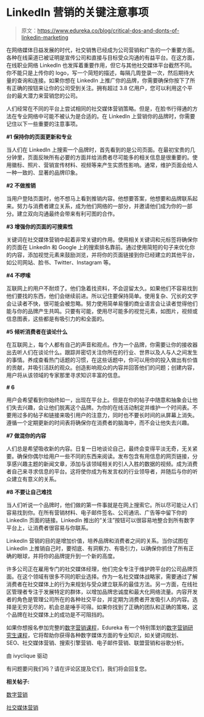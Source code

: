 # LinkedIn 营销的关键注意事项

> 原文：<https://www.edureka.co/blog/critical-dos-and-donts-of-linkedin-marketing>

在网络媒体日益发展的时代，社交销售已经成为公司营销和广告的一个重要方面。各种在线渠道已被证明是宣传公司和直接与目标受众沟通的有益平台。在这方面，在线职业网络 LinkedIn 也发挥着重要作用，但它与其他社交媒体平台截然不同。你不能只是上传你的 logo，写一个简短的描述，每隔几周登录一次，然后期待大量的查询和连接。如果你想在 LinkedIn 上推广你的品牌，你需要确保你按下了所有正确的按钮来让你的公司受到关注。拥有超过 3.8 亿用户，您可以利用这个平台的最大潜力来营销您的公司。

人们经常在不同的平台上尝试相同的社交媒体营销策略。但是，在脸书行得通的方法在专业网络中可能不被认为是合适的。在 LinkedIn 上营销你的品牌时，你需要记住以下一些重要的注意事项。

**#1 保持你的页面更新和专业**

当人们在 LinkedIn 上搜索一个品牌时，首先看到的是公司页面。在最初宝贵的几分钟里，页面反映所有必要的方面并给消费者尽可能多的相关信息是很重要的。使用徽标、照片、营销宣传材料、视频等来产生实质性影响。通常，维护页面会给人一种一致的、显著的品牌印象。

**#2 不做推销**

当用户登陆页面时，他不想马上看到推销内容。他想要答案，他想要和品牌联系起来。努力与消费者建立关系，成为他们网络的一部分，并邀请他们成为你的一部分。建立双向沟通最终会带来有利可图的合作。

**#3 增强你的页面的可搜索性**

关键词在社交媒体营销中起着非常关键的作用。使用相关关键词和元标签将确保你的页面在 LinkedIn 和 Google 上的搜索排名靠前。通过使用简短的句子来优化你的内容，添加视觉元素来鼓励浏览，并将你的页面链接到你已经建立的其他平台，如公司网站、脸书、Twitter、Instagram 等。

**#4 不啰嗦**

互联网上的用户不耐烦了。他们急着找资料，不会逗留太久。如果他们不容易找到他们要找的东西，他们会继续前进。所以记住要保持简单。使用复杂、冗长的文字会让读者不快，很可能会被忽略。努力使用简单易懂的商业语言会让读者觉得他们能与你的品牌产生共鸣。只要有可能，使用尽可能多的视觉元素，如图片，视频或信息图表，这些都是有吸引力的和全面的。

**#5 倾听消费者在谈论什么**

在互联网上，每个人都有自己的声音和观点。作为一个品牌，你需要让你的接收器出去听人们在谈论什么。跟踪并密切关注你所在的行业、世界以及人与人之间发生的事情。养成查看热门话题的习惯，在这些话题中，你可以用你的投入做出有价值的贡献，并吸引活跃的观众。创造影响观众的内容并回答他们的问题；创建内容，用户将从该领域的专家那里寻求知识丰富的信息。

**# 6**

用户会希望看到你始终如一，出现在平台上。但是在你的帖子中随意和抽象会让他们失去兴趣，会让他们脱离这个品牌。为你的在线活动制定并维护一个时间表。不要用过多的帖子和链接来吸引用户的注意力，同时也不要长时间的从屏幕上消失。遵循一个定期更新的时间表将确保你在消费者的脑海中，而不会让他失去兴趣。

**#7 做混你的内容**

人们总是希望吸收新的内容。日复一日地谈论自己，最终会变得平淡无奇，无关紧要。确保你偶尔给用户一些不同的东西来阅读。发布包含有用信息的网页链接，分享感兴趣主题的新闻文章，添加与该领域相关的引人入胜的数据的视频。成为消费者自己来寻求信息的平台。这将使你成为有发言权的行业领导者，并随后与你的听众建立有意义的关系。

**#8 不要让自己难找**

当人们听说一个品牌时，他们做的第一件事就是在网上搜索它。所以尽可能让人们容易找到你。在所有营销材料、电子邮件签名、公司通讯、广告等中留下你的 LinkedIn 页面的链接。LinkedIn 推出的“关注”按钮可以很容易地整合到所有数字平台上，让消费者很容易与你联系。

LinkedIn 营销的目的是增加价值，培养品牌和消费者之间的关系。当你试图在 LinkedIn 上推销自己时，要彻底、有洞察力、有吸引力，以确保你抓住了所有正确的眼球，并将你的品牌提升到一个新的高度。

许多公司正在雇用专门的社交媒体经理，他们完全专注于维护跨平台的公司品牌页面。在这个领域有很多不同的职业选择。作为一名社交媒体战略家，需要通过了解消费者在社交媒体上的行为来规划与受众建立联系的最佳方法。另一方面，在线社区管理者专注于发展特定的群体，以增加品牌忠诚度和最大化网络流量。内容开发者的角色是管理公司所在的各种社交平台，并定期为消费者开发吸引人的内容。选择是无穷无尽的，机会总是唾手可得。如果你找到了正确的团队和正确的策略，这个品牌在社交媒体上的成功是不可阻挡的。

如果你想报名参加完整的[数字营销课程](https://www.edureka.co/digital-marketing)，Edureka 有一个特别策划的[数字营销研究生课程](https://www.edureka.co/post-graduate/digital-marketing-certification)，它将帮助你获得各种数字媒体方面的专业知识，如关键词规划、SEO、社交媒体营销、搜索引擎营销、电子邮件营销、联盟营销和谷歌分析。

由 ivyclique 驱动

有问题要问我们吗？请在评论区提及它们，我们将会回复您。

**相关帖子:**

[数字营销](https://www.edureka.co/blog/digital-marketing-tutorial/)

[社交媒体营销](https://www.edureka.co/blog/social-media-marketing/)